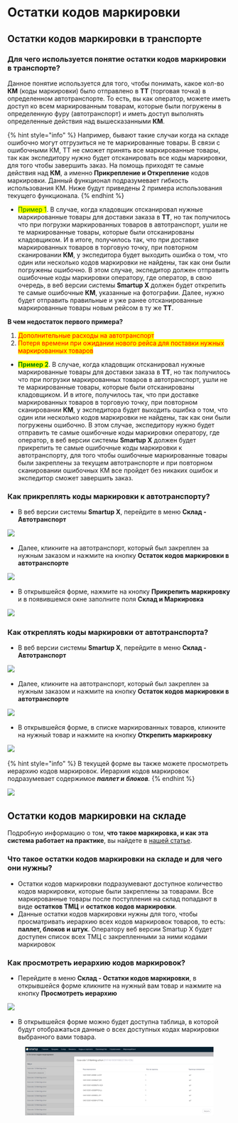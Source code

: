 # Остатки кодов маркировки

## Остатки кодов маркировки в транспорте&#x20;

### Для чего используется понятие остатки кодов маркировки в транспорте?

Данное понятие используется для того, чтобы понимать, какое кол-во **КМ** (коды маркировки) было отправлено в **ТТ** (торговая точка) в определенном автотранспорте. То есть, вы как оператор, можете иметь доступ ко всем маркированным товарам, которые были погружены в определенную фуру (автотранспорт) и иметь доступ выполнять определенные действия над вышесказанными **КМ**.

{% hint style="info" %}
Например, бывают такие случаи когда на складе ошибочно могут отгрузиться не те маркированные товары. В связи с ошибочными КМ, ТТ не сможет принять все маркированные товары, так как экспедитору нужно будет отсканировать все коды маркировки, для того чтобы завершить заказ. На помощь приходят те самые действия над **КМ**, а именно **Прикрепление и Открепление** кодов маркировки. Данный функционал подразумевает гибкость использования КМ. Ниже будут приведены 2 примера использования текущего функционала.
{% endhint %}

* <mark style="color:green;">Пример 1</mark>.  В случае, когда кладовщик отсканировал нужные маркированные товары для доставки заказа в **ТТ**, но так получилось что при погрузки маркированных товаров в автотранспорт, ушли не те маркированные товары, которые были отсканированы кладовщиком. И в итоге, получилось так, что при доставке маркированных товаров в торговую точку, при повторном сканировании **КМ**, у экспедитора будет выходить ошибка о том, что один или несколько кодов маркировки не найдены, так как они были погружены ошибочно. В этом случае, экспедитор должен отправить ошибочные коды маркировки оператору, где оператор, в свою очередь, в веб версии системы **Smartup X** должен будет открепить те самые ошибочные **КМ**, указанные на фотографии. Далее, нужно будет отправить правильные и уже ранее отсканированные маркированные товары новым рейсом в ту же **ТТ**.

**В чем недостаток первого примера?**

1. <mark style="color:red;">Дополнительные расходы на автотранспорт</mark>
2. <mark style="color:red;">Потеря времени при ожидании нового рейса для поставки нужных маркированных товаров</mark>

* <mark style="color:green;">**Пример 2**</mark>. В случае, когда кладовщик отсканировал нужные маркированные товары для доставки заказа в **ТТ**, но так получилось что при погрузки маркированных товаров в автотранспорт, ушли не те маркированные товары, которые были отсканированы кладовщиком. И в итоге, получилось так, что при доставке маркированных товаров в торговую точку, при повторном сканировании **КМ**, у экспедитора будет выходить ошибка о том, что один или несколько кодов маркировки не найдены, так как они были погружены ошибочно. В этом случае, экспедитору нужно будет отправить те самые ошибочные коды маркировки оператору, где оператор, в веб версии системы **Smartup X** должен будет прикрепить те самые ошибочные коды маркировки к автотранспорту, для того чтобы ошибочные маркированные товары были закреплены за текущем автотранспорте и при повторном сканировании ошибочных КМ все пройдет без никаких ошибок и экспедитор сможет завершить заказ.

### Как прикреплять коды маркировки к автотранспорту?

* В веб версии системы **Smartup X**, перейдите в меню **Склад - Автотранспорт**

![](https://storage.crisp.chat/users/helpdesk/website/29775490664f3600/image\_zyrzvk.png)

* Далее, кликните на автотранспорт, который был закреплен за нужным заказом и нажмите на кнопку **Остаток кодов маркировки в автотранспорте**

![](https://storage.crisp.chat/users/helpdesk/website/29775490664f3600/image\_leqr54.png)

* В открывшейся форме, нажмите на кнопку **Прикрепить маркировку** и в появившемся окне заполните поля **Склад и Маркировка**

![](https://storage.crisp.chat/users/helpdesk/website/29775490664f3600/chromez8tcyxdots\_9x2o8e.gif)

### Как откреплять коды маркировки от автотранспорта?

* В веб версии системы **Smartup X**, перейдите в меню **Склад - Автотранспорт**

![](https://storage.crisp.chat/users/helpdesk/website/29775490664f3600/image\_zyrzvk.png)

* Далее, кликните на автотранспорт, который был закреплен за нужным заказом и нажмите на кнопку **Остаток кодов маркировки в автотранспорте**

![](https://storage.crisp.chat/users/helpdesk/website/29775490664f3600/image\_leqr54.png)

* В открывшейся форме, в списке маркированных товаров, кликните на нужный товар и нажмите на кнопку **Открепить маркировку**

![](https://storage.crisp.chat/users/helpdesk/website/29775490664f3600/image\_188zeet.png)

{% hint style="info" %}
&#x20;В текущей форме вы также можете просмотреть иерархию кодов маркировок. Иерархия кодов маркировок подразумевает содержимое _**паллет и блоков**._
{% endhint %}

![](https://storage.crisp.chat/users/helpdesk/website/29775490664f3600/chromenmrkxmjkhq\_5ypc71.gif)

## Остатки кодов маркировки на складе

Подробную информацию о том, **что такое маркировка, и как эта система работает на практике**, вы найдете в [нашей статье](broken-reference).

### Что такое остатки кодов маркировки на складе и для чего они нужны?

* Остатки кодов маркировки подразумевают доступное количество кодов маркировки, которые были закреплены за товарами. Все маркированные товары после поступления на склад попадают в виде **остатков ТМЦ** и **остатков кодов маркировки**.
* Данные остатки кодов маркировки нужны для того, чтобы просматривать иерархию всех кодов маркировок товаров, то есть: **паллет, блоков и штук**. Оператору веб версии Smartup X будет доступен список всех ТМЦ с закрепленными за ними кодами маркировок

### Как просмотреть иерархию кодов маркировок?

* Перейдите в меню **Склад - Остатки кодов маркировки**, в открывшейся форме кликните на нужный вам товар и нажмите на кнопку **Просмотреть иерархию**

![](https://storage.crisp.chat/users/helpdesk/website/29775490664f3600/image\_1hzgky0.png)

* В открывшейся форме можно будет доступна таблица, в которой будут отображаться данные о всех доступных кодах маркировки выбранного вами товара.

<figure><img src="../../.gitbook/assets/image (1) (3).png" alt=""><figcaption></figcaption></figure>
